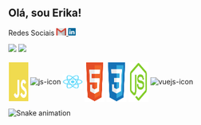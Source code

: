 ## Olá, sou Erika!
 <span >Redes Sociais</h1>
    <a style="witdh:30px" href = "mailto: erikanunes.corp@gmail.com">
      <img width="20" src="gmail.svg">
    </a>
    <a href = "https://www.linkedin.com/in/deverikanunes/">
      <img width="15" src="linkedin.svg">
    </a>
<div>
  <img  height="180em" src="https://github-readme-stats.vercel.app/api?username=ErikaNunex&show_icons=true&theme=synthwave&include_all_commits=true&count_private=true"/>
  <img  height="180em" src="https://github-readme-stats.vercel.app/api/top-langs/?username=ErikaNunex&layout=compact&langs_count=16&theme=synthwave"/>
</div>
<br>

<div> 
  <div >
    <img align="center" height="80" width="40" alt="js-icon"  src="https://raw.githubusercontent.com/devicons/devicon/master/icons/javascript/javascript-plain.svg">
     <img align="center" height="80" width="40" alt="js-icon"  src="https://cdn.jsdelivr.net/gh/devicons/devicon/icons/typescript/typescript-original.svg">
    <img align="center" height="30" width="40" alt="react-icon" src="https://raw.githubusercontent.com/devicons/devicon/master/icons/react/react-original.svg">
    <img align="center" height="80" width="40" alt="html-icon" src="https://raw.githubusercontent.com/devicons/devicon/master/icons/html5/html5-original.svg">
    <img align="center" height="80" width="40" alt="css-icon" src="https://raw.githubusercontent.com/devicons/devicon/master/icons/css3/css3-original.svg">
    <img align="center" height="80" width="40" alt="nodejs-icon" src="https://raw.githubusercontent.com/devicons/devicon/master/icons/nodejs/nodejs-original.svg">
   <img align="center" height="80" width="40" alt="vuejs-icon" src="https://cdn.jsdelivr.net/gh/devicons/devicon/icons/vuejs/vuejs-original.svg">
   </div>

 
    
</div>
  
![Snake animation](https://github.com/ErikaNunex/ErikaNunex/blob/output/github-contribution-grid-snake.svg) 

